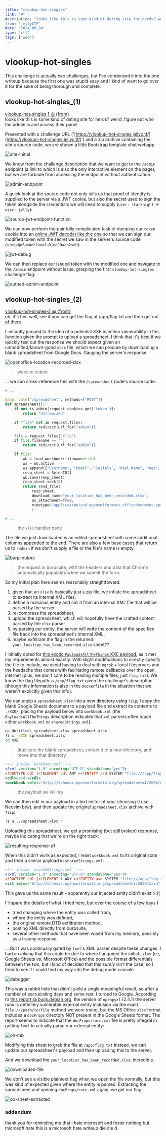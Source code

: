 ```yaml
---
title: "vlookup-hot-singles"
link: "#"
description: "looks like this is some kind of dating site for nerds? weird, figure out who the admin is and access their panel"
from: "jellyCTF"
date: "2024-06-24"
type: "ctf"
tags: ["web"]
---
```


# vlookup-hot-singles

This challenge is actually two challenges, but I've condensed it into the one writeup because the first one was stupid easy and
I kind of want to go over it for the sake of being thorough and complete.

<!-- <a href="##vlookup-hot-singles_(2)">jump to the second challenge</a> -->

## vlookup-hot-singles_(1)

<aside>
<a href="https://jellyc.tf/challenges#vlookup_hot_singles-8">vlookup-hot-singles 1 @ {from}</a><br/>
looks like this is some kind of dating site for nerds? weird, figure out who the admin is and access their panel.
</aside>

Presented with a challenge URL ('[https://vlookup-hot-singles.jellyc.tf/](https://vlookup-hot-singles.jellyc.tf/)') and a zip archive containing the
site's source code, we are shown a little Bootstrap template chat webapp:

![site-initial](/img/vlookup_hot_singles_img/site_init.png)

We know from the challenge description that we want to get to the `/admin` endpoint (a link to which is also the only interactive element on the page),
but we are forbade from accessing the endpoint without authentication:

![admin-endpoint](/img/vlookup_hot_singles_img/admin_endpoint_init.png)

A quick look at the source code not only tells us that proof of identity is supplied to the server via a JWT cookie, but also the secret used to sign
the token alongside the credentials we will need to supply (`user: starknight` -> `user: jelly`):

![source-jwt-endpoint-function](/img/vlookup_hot_singles_img/source_code_token.png)

We can now perform the painfully complicated task of dumping our `token` cookie into an [online JWT decoder like this one](https://token.dev/) so that we can
sign our modified token with the secret we saw in the server's source code (`singaQu5aeWoh1vuoJuD]ooJ9aeh2soh`):

![jwt-debug](/img/vlookup_hot_singles_img/jwt_decode.png)

We can then replace our issued token with the modified one and navigate to the `/admin` endpoint without issue, grasping the first `vlookup-hot-singles` challenge flag:

![authed-admin-endpoint](/img/vlookup_hot_singles_img/flag_one.png)

## vlookup-hot-singles_(2)
<aside>
<a href="https://jellyc.tf/challenges#vlookup_hot_singles-8">vlookup-hot-singles-2 @ {from}</a><br/>
oh. it's her. well, see if you can get the flag at /app/flag.txt and then get out of there
</aside>

I instantly jumped to the idea of a potential XXE injection vulnerability in this function given the prompt to upload a spreadsheet.
I think that it's best if we quickly test out the response we should expect given an unmodified/known-good `xlsx` file, which we can procure by downloading
a blank spreadsheet from Google Docs. Gauging the server's response:

![openoffice-location-recorded-xlsx](/img/vlookup_hot_singles_img/test_upload_blank.png)
> website output

... we can cross-reference this with the `/spreadsheet` route's source code:

```python
# ...

@app.route("/spreadsheet", methods=["POST"])
def spreadsheet():
    if not is_admin(request.cookies.get('token')):
        return "Unfromized"

    if "file" not in request.files:
        return redirect(url_for("admin"))

    file = request.files["file"]
    if file.filename == "":
        return redirect(url_for("admin"))

    if file:
        wb = load_workbook(filename=file)
        ws = wb.active
        ws.append(["Username", "Email", "Socials", "Real Name", "Age", "Height", "Country", "MBTI", "Job", "Income", "Relationship status", "Favorite Sanrio Character", "Favorite Minecraft Version"])
        resp_sheet = BytesIO()
        wb.save(resp_sheet)
        resp_sheet.seek(0)
        return send_file(
            resp_sheet,
            download_name="your_location_has_been_recorded.xlsx",
            as_attachment=True,
            mimetype="application/vnd.openxmlformats-officedocument.spreadsheetml.sheet"
            )

# ...
```
> the `xlsx` handler code


The file we just downloaded is an edited spreadsheet with some additional columns appended to the end. There are also a few base cases that return us to `/admin`
if we don't supply a file or the file's name is empty.

![burp-output](/img/vlookup_hot_singles_img/burpsuite_post.png)
> the request in burpsuite, with the headers and data that Chrome automatically populates when we submit the form.

So my initial plan here seems reasonably straightfoward:
1. given that an `xlsx` is basically just a zip file, we inflate the spreadsheet to extract its internal XML files,
2. define a malcious entity and call it from an internal XML file that will be parsed by the server
3. re-compress the spreadsheet,
4. upload the spreadsheet, which will hopefully have the crafted content parsed by the `xlsx` parser
5. by parsing our entity, the server will write the content of the specified file back into the spreadsheet's internal XML,
6. maybe exfiltrate the flag in the returned `your_location_has_been_recorded.xlsx` sheet??

I initially opted for [this exotic `PayloadsAllTheThings` XXE payload](https://github.com/swisskyrepo/PayloadsAllTheThings/tree/master/XXE%20Injection#xxe-inside-xlsx-file),
as it met my requirements almost exactly. With slight modifications to directly specify the file to include, we avoid having to deal
with `ngrok` + local fileservers and the headache that comes with facilitating remote callbacks over the open internet (plus, we don't care to be reading multiple files, just `flag.txt`).
We know the flag filepath is `/app/flag.txt` given the challenge's description (though this information is also in the `Dockerfile` in the situation that we weren't explicitly given this info).

We can unzip a `spreadsheet.xlsx` into a new directory using `7zip`; I copy the blank Google Sheets document to a payload file and extract its contents to `./XXE/`, placing the
payload below into `workbook.xml` (the `PayloadsAllTheThings` description indicates that `xml` parsers often touch either `workbook.xml` or `sharedStrings.xml`).

```bash
cp Untitled\ spreadsheet.xlsx spreadsheet.xlsx
7z x -oXXE spreadsheet.xlsx
cd XXE
```
> duplicate the blank spreadsheet, extract it to a new directory, and move into that directory

```xml
<!-- inside `workbook.xml` -->
<?xml version="1.0" encoding="UTF-8" standalone="yes"?>
<!DOCTYPE cdl [<!ELEMENT cdl ANY ><!ENTITY asd SYSTEM "file:///app/flag.txt"> ]>
<cdl>&asd;</cdl>
<workbook xmlns="http://schemas.openxmlformats.org/spreadsheetml/2006/main" xmlns:r="http://schemas.openxmlformats.org/officeDocument/2006/relationships">
```
> the payload we will try


We can then edit in our payload in a text editor of your choosing (I use Neovim btw), and then update the original `spreadsheet.xlsx` archive with `7zip`:

```bash
7z u ../spreadsheet.xlsx *
```

Uploading this spreadsheet, we get a promising (but still broken) response, maybe indicating that we're on the right track:

![resulting-response-p1](/img/vlookup_hot_singles_img/werkzeug_debug.png)

When this didn't work as expected, I reset `workbook.xml` to its original state and tried a similar payload in `sharedStrings.xml`:
```xml
<!-- inside `sharedStrings.xml` -->
<?xml version="1.0" encoding="UTF-8" standalone="yes"?>
<!DOCTYPE cdl [<!ELEMENT t ANY ><!ENTITY asd SYSTEM "file:///app/flag.txt"> ]>
<sst xmlns="http://schemas.openxmlformats.org/spreadsheetml/2006/main" count="10" uniqueCount="10"><si><t>&asd;</t></si><si><t>testA2</t></si></sst>
```

This gave us the same result - apparently our injected entity didn't exist >:((

I'll spare the details of what I tried here, but over the course of a few days I
- tried changing where the entity was called from,
- where the entity was defined,
- the original remote DTD exfiltration method,
- posting XML directly from burpsuite,
- several other methods that have been wiped from my memory, possibly as a trauma response,

... But I was continually gated by `lxml`'s XML parser despite these changes. I had an _inkling_ that this could be due to where I acquired the initial `.xlsx`
(i.e, Google Sheets vs. Microsoft Office) and the possible format differentials between the two, but I kind of decided that this _surely_ isn't the case, so
I tried to see if I could find my way into the debug mode console.

![debugger](/img/vlookup_hot_singles_img/shit.png)

This was a rabbit hole that didn't yield a single meaningful result, so after a number of excruciating days and some rest, I turned to Google. According to [this report @ bugs.debian.org](https://bugs.debian.org/cgi-bin/bugreport.cgi?bug=854442),
the version of `openpyxl` (2.4.1) the server runs is definitely vulnerable external entity inclusion via the exact `file:///path/to/file` method we were trying,
but the MS Office `xlsx` format includes a `docProps` directory NOT present in the Google Sheets format.
The report seems to indicate that the `docProps/core.xml` file is pretty integral in getting `lxml` to actually parse our external entity:

![oh-mb](/img/vlookup_hot_singles_img/cve_payload.png)

Modifying this sheet to grab the file at `/app/flag.txt` instead, we can update our spreadsheet's payload and then uploading this to the server.

And we download the `your_location_has_been_recorded.xlsx`. Incredible.

![downloaded-file](/img/vlookup_hot_singles_img/payload_result.png)

We don't see a visible plaintext flag when we open the file normally, but this was kind of expected given where the entity is parsed. Extracting the spreadsheet and
opening `docProps/core.xml` again, we get our flag:

![oo-sheet-extracted](/img/vlookup_hot_singles_img/flag_two.png)

### addendum

thank you for reminding me that i hate microsoft and foster nothing but microsoft hate this is a microsoft hate writeup die die d

